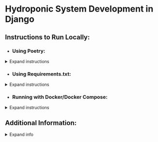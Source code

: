 # Hydroponic System Development in Django

## Instructions to Run Locally:

* ### Using Poetry:
<details>
<summary>Expand instructions</summary>

1. Clone the repository:
   ```bash
   git clone https://github.com/Samekmat/HydroponicsSystem.git
    ```

2. Navigate to the project directory:

3. Create a .env file based on .env.dist in the core directory and fill in the necessary environment variables.

4. Install dependencies using Poetry:
   ```bash
   poetry install
   ```

5. Apply migrations:
   ```bash
      poetry run python manage.py migrate
   ```

6. Run the development server:
   ```bash
      poetry run python manage.py runserver
   ```
</details>

* ### Using Requirements.txt:
<details>
<summary>Expand instructions</summary>

1. Clone the repository:
   ```bash
      git clone https://github.com/Samekmat/HydroponicsSystem.git
   ```

2. Navigate to the project directory:

3. Create a .env file based on .env.dist in the core directory and fill in the necessary environment variables.

4. Install dependencies using pip:
   ```bash
      pip install -r requirements.txt
   ```

5. Apply migrations:
   ```bash
      python manage.py migrate
   ```

6. Run the development server:
   ```bash
      python manage.py runserver
   ```
</details>

* ### Running with Docker/Docker Compose:
<details>
<summary>Expand instructions</summary>

1. Make sure Docker and Docker Compose are installed on your system.

2. Clone the repository:
   ```bash
      git clone https://github.com/Samekmat/HydroponicsSystem.git
   ```

3. Navigate to the project directory:

4. Create a .env file based on .env.dist in the core directory and fill in the necessary environment variables.

5. Build and run the Docker images:
   ```bash
      docker compose -f .docker/docker-compose.yml up -d --build
   ```

6. Access the application at http://localhost:8000.

</details>

## Additional Information:
<details>
<summary>Expand info</summary>

1. Typing and type annotations have been utilized for improved code clarity and maintainability. Django and Django REST Framework stubs have been included for better type checking with MyPy.
MyPy can be used to check the code for type errors.</br>
`Run MyPy with the following command:`
   ```bash
      poetry run mypy .
   ```

2. Pre-commit hooks have been set up using black, ruff, bandit, and a bunch of hooks for code formatting and security checks.

3. Continuous Integration (CI) for the project is managed through GitHub Actions workflow. It includes steps for running tests, code quality checks, and ensuring compliance with coding standards.

4. Django-filters are added, allowing for pagination, filtering, and sorting of responses by adding parameters in the request:
   - **Pagination:** `url/?page=page_num`
   - **Filter:** `url/?field=field_value`
   - **Sort:** `url/?ordering=field/-field`

   ### Available Filters

   #### Systems App Filter Fields
   - `name`
   - `created_at`
   - `updated_at`

   #### Measurements App Filter Fields
   - `system`
   - `measured_at`
   - `pH_data`
   - `water_temperature`
   - `TDS`

   ### Example `curl` Request
   ```bash
   curl -X GET "http://localhost/api/v1/systems/?page=1&name=example_system_name&ordering=-created_at"
   ```

</details>
